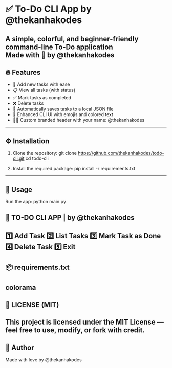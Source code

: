 ✅ To-Do CLI App by @thekanhakodes
===========================

A simple, colorful, and beginner-friendly command-line To-Do application  
Made with 💙 by @thekanhakodes
---------------------------
🔥 Features
---------------------------
- 📝 Add new tasks with ease
- 📋 View all tasks (with status)
- ✅ Mark tasks as completed
- ❌ Delete tasks
- 💾 Automatically saves tasks to a local JSON file
- 🎨 Enhanced CLI UI with emojis and colored text
- 🙋‍♂️ Custom branded header with your name: @thekanhakodes

---------------------------
⚙️ Installation
---------------------------
1. Clone the repository:
    git clone https://github.com/thekanhakodes/todo-cli.git
    cd todo-cli

2. Install the required package:
    pip install -r requirements.txt

---------------------------
🚀 Usage
---------------------------
Run the app:
    python main.py

📌 TO-DO CLI APP | by @thekanhakodes
----------------------------------------
1️⃣  Add Task
2️⃣  List Tasks
3️⃣  Mark Task as Done
4️⃣  Delete Task
5️⃣  Exit
----------------------------------------
📦 requirements.txt
---------------------------
colorama
---------------------------
📜 LICENSE (MIT)
---------------------------
This project is licensed under the MIT License — feel free to use, modify, or fork with credit.
---------------------------
💙 Author
---------------------------
Made with love by @thekanhakodes  
